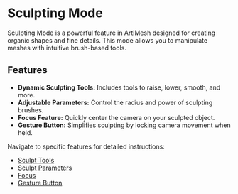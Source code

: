 # Sculpting Mode  

Sculpting Mode is a powerful feature in ArtiMesh designed for creating organic shapes and fine details. This mode allows you to manipulate meshes with intuitive brush-based tools.  

## Features  
- **Dynamic Sculpting Tools:** Includes tools to raise, lower, smooth, and more.  
- **Adjustable Parameters:** Control the radius and power of sculpting brushes.  
- **Focus Feature:** Quickly center the camera on your sculpted object.  
- **Gesture Button:** Simplifies sculpting by locking camera movement when held.  

Navigate to specific features for detailed instructions:  
- [Sculpt Tools](./sculpting/tools.md)  
- [Sculpt Parameters](./sculpting/parameters.md)  
- [Focus](./sculpting/focus.md)  
- [Gesture Button](./sculpting/gesturebutton.md)  
